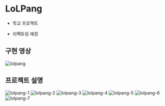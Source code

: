 # LoLPang 

- 학교 프로젝트

- 리팩토링 예정

## 구현 영상
![lolpang](https://user-images.githubusercontent.com/40010165/211135403-5444c554-63ee-4667-97f6-295dbb5bd1d2.gif)

## 프로젝트 설명
![lolpang-1](https://github.com/kimjungwon2/LoLPang/assets/40010165/5cb732ed-e83a-443b-8c38-ec0bef3f4bb2)
![lolpang-2](https://github.com/kimjungwon2/LoLPang/assets/40010165/7efd326d-164c-4bd5-88d2-86e255f03c1e)
![lolpang-3](https://github.com/kimjungwon2/LoLPang/assets/40010165/625347ac-872e-4f8b-ad97-58d1047f5144)
![lolpang-4](https://github.com/kimjungwon2/LoLPang/assets/40010165/4db0fb9d-795d-430a-badb-efa06e5366b0)
![lolpang-5](https://github.com/kimjungwon2/LoLPang/assets/40010165/760310b4-75cb-4c56-8f97-512821f9f7de)
![lolpang-6](https://github.com/kimjungwon2/LoLPang/assets/40010165/8699dc50-418c-4e7f-8813-5899d8913de7)
![lolpang-7](https://github.com/kimjungwon2/LoLPang/assets/40010165/43751525-afab-421b-bdb1-d212f67cb673)
